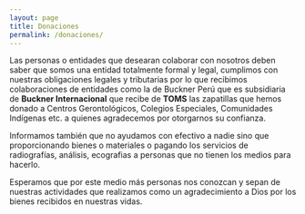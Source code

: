 ```yaml
---
layout: page
title: Donaciones
permalink: /donaciones/
---
```


Las personas o entidades que desearan colaborar con nosotros deben saber que somos una entidad totalmente formal y legal, cumplimos con nuestras obligaciones legales y tributarias por lo que recibimos colaboraciones de entidades como la de  Buckner Perú que es subsidiaria de **Buckner Internacional** que recibe de **TOMS** las zapatillas que hemos donado a Centros Gerontológicos, Colegios Especiales, Comunidades Indígenas etc.  a quienes agradecemos por otorgarnos su confianza.

Informamos también que no ayudamos con efectivo a nadie sino que proporcionando bienes o materiales o  pagando los servicios de radiografías, análisis, ecografias a personas que no tienen los medios para hacerlo.

Esperamos que por este medio más personas nos conozcan y sepan de nuestras actividades que realizamos como un agradecimiento a Dios por los bienes recibidos en nuestras vidas.
